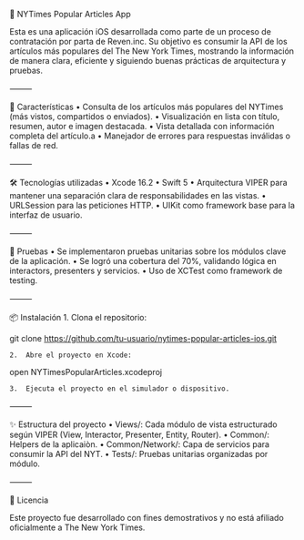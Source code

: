 📰 NYTimes Popular Articles App

Esta es una aplicación iOS desarrollada como parte de un proceso de contratación por parta de Reven.inc.
Su objetivo es consumir la API de los artículos más populares del The New York Times, mostrando la información de manera clara, eficiente y siguiendo buenas prácticas de arquitectura y pruebas.

⸻

🚀 Características
	•	Consulta de los artículos más populares del NYTimes (más vistos, compartidos o enviados).
	•	Visualización en lista con título, resumen, autor e imagen destacada.
	•	Vista detallada con información completa del artículo.a
	•	Manejador de errores para respuestas inválidas o fallas de red.

⸻

🛠️ Tecnologías utilizadas
	•	Xcode 16.2
	•	Swift 5
	•	Arquitectura VIPER para mantener una separación clara de responsabilidades en las vistas.
	•	URLSession para las peticiones HTTP.
	•	UIKit como framework base para la interfaz de usuario.

⸻

🧪 Pruebas
	•	Se implementaron pruebas unitarias sobre los módulos clave de la aplicación.
	•	Se logró una cobertura del 70%, validando lógica en interactors, presenters y servicios.
	•	Uso de XCTest como framework de testing.

⸻

📦 Instalación
	1.	Clona el repositorio:

git clone https://github.com/tu-usuario/nytimes-popular-articles-ios.git


	2.	Abre el proyecto en Xcode:

open NYTimesPopularArticles.xcodeproj


	3.	Ejecuta el proyecto en el simulador o dispositivo.

⸻

✨ Estructura del proyecto
	•	Views/: Cada módulo de vista estructurado según VIPER (View, Interactor, Presenter, Entity, Router).
  •	Common/: Helpers de la aplicaiòn.
	•	Common/Network/: Capa de servicios para consumir la API del NYT.
	•	Tests/: Pruebas unitarias organizadas por módulo.

⸻

📄 Licencia

Este proyecto fue desarrollado con fines demostrativos y no está afiliado oficialmente a The New York Times.
